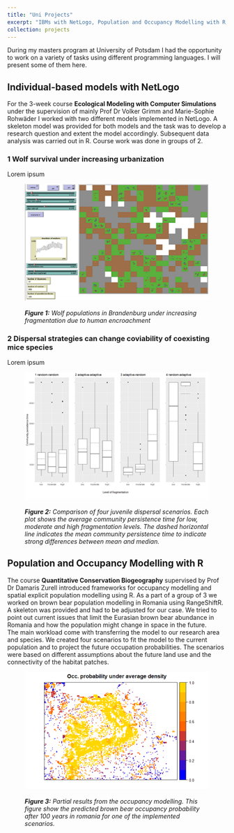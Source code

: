 ```yaml
---
title: "Uni Projects"
excerpt: "IBMs with NetLogo, Population and Occupancy Modelling with R, Bayesian Statistics with R<br/><img src='/images/netlogo1.png'>"
collection: projects
---
```


During my masters program at University of Potsdam I had the opportunity to work on a variety of tasks using different programming languages. I will present some of them here.

## Individual-based models with NetLogo  

For the 3-week course **Ecological Modeling with Computer Simulations** under the supervision of mainly Prof Dr Volker Grimm and Marie-Sophie Rohwäder I worked with two different models implemented in NetLogo. A skeleton model was provided for both models and the task was to develop a research question and extent the model accordingly. Subsequent data analysis was carried out in R. Course work was done in groups of 2.

### 1 Wolf survival under increasing urbanization

Lorem ipsum   

<figure class="alert">
    <img id="Figure_1" src="/images/netlogo1.png">
    <figcaption>
        <i><br><strong>Figure 1:</strong> Wolf populations in Brandenburg under increasing fragmentation due to human encroachment</i>
    </figcaption>
</figure>

### 2 Dispersal strategies can change coviability of coexisting mice species

Lorem ipsum  

<figure class="alert">
    <img id="Figure_2" src="/images/netlogo2.png">
    <figcaption>
        <i><br><strong>Figure 2:</strong> Comparison of four juvenile dispersal scenarios. Each plot shows the average community persistence time for low, moderate and high fragmentation levels. The dashed horizontal line indicates the mean community persistence time to indicate strong differences between mean and median.</i>
    </figcaption>
</figure>

## Population and Occupancy Modelling with R  

The course **Quantitative Conservation Biogeography** supervised by Prof Dr Damaris Zurell introduced frameworks for occupancy modelling and spatial explicit population modelling using R. As a part of a group of 3 we worked on brown bear population modelling in Romania using RangeShiftR. A skeleton was provided and had to be adjusted for our case. We tried to point out current issues that limit the Eurasian brown bear abundance in Romania and how the population might change in space in the future.  
The main workload come with transferring the model to our research area and species. We created four scenarios to fit the model to the current population and to project the future occupation probabilities. The scenarios were based on different assumptions about the future land use and the connectivity of the habitat patches.  

<figure class="alert">
    <img id="Figure_3" src="/images/occ1.png">
    <figcaption>
        <i><br><strong>Figure 3:</strong> Partial results from the occupancy modelling. This figure show the predicted brown bear occupancy probability after 100 years in romania for one of the implemented scenarios.</i>
    </figcaption>
</figure>